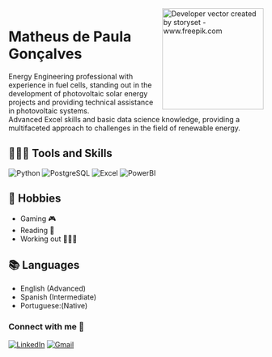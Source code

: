 <img align="right" alt="Developer vector created by storyset - www.freepik.com" height="200" src="https://github.com/math-depaula/math-depaula/assets/104847032/8c0dba56-0b71-44c6-9574-ab9d64de9ae7">

# Matheus de Paula Gonçalves

<p align="left"> Energy Engineering professional with experience in fuel cells, standing out in the development of photovoltaic solar energy projects and providing technical assistance in photovoltaic systems. 
<br>
Advanced Excel skills and basic data science knowledge, providing a multifaceted approach to challenges in the field of renewable energy.</p>

## 👨🏾‍💻 **Tools and Skills**
![Python](https://img.shields.io/badge/python-3670A0?style=for-the-badge&logo=python&logoColor=ffdd54)
![PostgreSQL](https://img.shields.io/badge/PostgreSQL-316192?style=for-the-badge&logo=postgresql&logoColor=white)
![Excel](https://img.shields.io/badge/Microsoft_Excel-217346?style=for-the-badge&logo=microsoft-excel&logoColor=white)
![PowerBI](https://img.shields.io/badge/PowerBI-F2C811?style=for-the-badge&logo=Power%20BI&logoColor=white)

## 📌 **Hobbies**
- Gaming 🎮
- Reading 📖
- Working out 🏋🏾‍♂️

## 📚 **Languages**
- English (Advanced)
- Spanish (Intermediate)
- Portuguese:(Native)

### Connect with me 📲
[![LinkedIn](https://img.shields.io/badge/LinkedIn-0077B5?style=for-the-badge&logo=linkedin&logoColor=white)](https://www.linkedin.com/in/matheus-de-paula-goncalves/)
[![Gmail](https://img.shields.io/badge/Gmail-333333?style=for-the-badge&logo=gmail&logoColor=red)](mailto:paula.matheus15@gmail.com)
